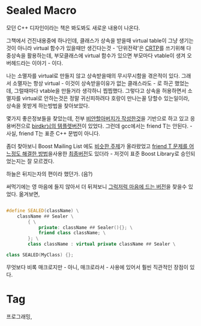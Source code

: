 Sealed Macro
============

모던 C++ 디자인이라는 책은 봐도봐도 새로운 내용이 나온다.

그책에서 건진내용중에 하나인데, 클래스가 상속을 받을때 virtual table이 그냥 생기는것이 아니라 virtual 함수가 있을때만 생긴다는것 - '단위전략'은 [CRTP](200708192330-crtp.md)를 쓰기위해 다중상속을 활용하는데, 부모클래스에 virtual 함수가 있으면 부모마다 vtable이 생겨 오버헤드라는 이야기 - 이다.

나는 소멸자를 virtual로 만들지 않고 상속받을때의 무시무시함을 겪은적이 있다. 그래서 소멸자는 항상 virtual - 이것이 상속받을이유가 없는 클래스라도 - 로 하곤 했었는데, 그럴때마다 vtable을 만들거라 생각하니 찝찝했다. 그렇다고 상속을 허용하면서 소멸자를 virtual로 안하는것은 정말 귀신피하려다 호랑이 만나는꼴 당할수 있는일이라, 상속을 못받게 하는방법을 찾아보았다.

몇가지 좋은정보들을 찾았는데, 전부 [비얀할아버지가 작성한것](http://www.research.att.com/~bs/bs_faq2.html#no-derivation)을 기반으로 하고 있고 응용버전으로 [birdkr님의 템플렛버전](http://mypage.sarang.net/tt/entry/c%BF%A1%BC%AD-Java%C0%C7-final-%B5%FB%B6%F3%C7%CF%B1%E2)이 있었다. 그런데 gcc에서는 friend T는 안된다. - 사실, friend T는 표준 C++  문법이 아니다.

좀더 찾아보니 Boost Mailing List 에도 [비슷한 주제](http://lists.boost.org/Archives/boost/2006/04/102840.php)가 올라왔었고 [friend T 문제를 어느정도 해결한 방법](http://www.ddj.com/cpp/184403883)을사용한 [최종버전](http://lists.boost.org/Archives/boost/2006/04/102862.php)도 있더라 - 저것이 표준 Boost Library로 승인되었는지는 잘 모르겠다.

하늘은 뒤지는자의 편이라 했던가. (음?)

써먹기에는 영 마음에 들지 않아서 더 뒤져보니 [그럭저럭 마음에 드는 버전](http://www.experts-exchange.com/articles/Programming/Languages/CPP/Sealing-a-C-Class.html)을 찾을수 있었다. 옮겨보면,

```cpp

#define SEALED(className) \
    className ## Sealer \
        { \
            private: className ## Sealer(){}; \
            friend class className; \
        }; \
        class className : virtual private className ## Sealer \

class SEALED(MyClass) {};

```

무엇보다 비록 매크로지만 - 아니, 매크로라서 - 사용에 있어서 훨씬 직관적인 장점이 있다.

Tag
====
프로그래밍,